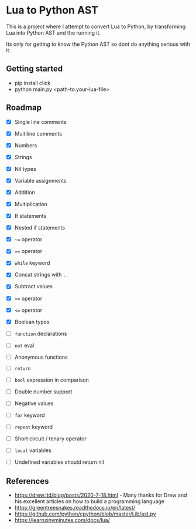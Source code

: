 # Lua to Python AST

This is a project where I attempt to convert Lua to Python, by transforming Lua into Python AST and the running it. 

Its only for getting to know the Python AST so dont do anything serious with it.


## Getting started

- pip install click
- python main.py <path-to.your-lua-file>

## Roadmap
- [x] Single line comments
- [x] Multiline comments
- [x] Numbers
- [x] Strings
- [x] Nil types
- [x] Variable assignments
- [x] Addition
- [x] Multiplication
- [x] If statements
- [x] Nested if statements
- [x] `~=`  operator
- [x] `==`  operator
- [x] `while` keyword
- [x] Concat strings with `..`
- [x] Subtract values
- [x] `>=` operator
- [x] `<=` operator
- [x] Boolean types
- [ ] `function` declarations
- [ ] `not` eval
- [ ] Anonymous functions
- [ ] `return`
- [ ] `bool` expression in comparison
- [ ] Double number support
- [ ] Negative values
- [ ] `for` keyword
- [ ] `repeat` keyword
- [ ] Short circuit / tenary operator
- [ ] `local` variables
- [ ] Undefined variables should return nil


## References
- https://drew.ltd/blog/posts/2020-7-18.html - Many thanks for Drew and his excellent articles on how to build a programming language
- https://greentreesnakes.readthedocs.io/en/latest/
- https://github.com/python/cpython/blob/master/Lib/ast.py
- https://learnxinyminutes.com/docs/lua/
